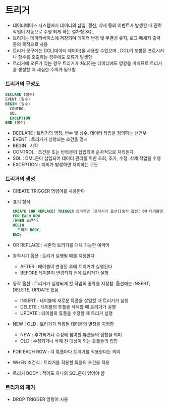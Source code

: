 # 트리거

- 데이터베이스 시스템에서 데이터의 삽입, 갱신, 삭제 등의 이벤트가 발생할 때 관련 작업이 자동으로 수행 되게 하는 절차형 SQL
- 트리거는 데이터베이스에 저장되며 데이터 변경 및 무결성 유지, 로그 메세지 출력 등의 목적으로 사용
- 트리거 문구에는 DCL(데이터 제어어)을 사용할 수없으며 , DCL이 포함된 프로시저나 함수를 호출하는 경우에도 오류가 발생함
- 트리거에 오류가 있는 경우 트리거가 처리하는 데이터에도 영향을 미치므로 트리거를 생성할 때 세심한 주의가 필요함



### 트리거의 구성도

```sql
DECLARE (필수)
EVENT (필수)
BEGIN (필수)
  CONTROL
  SQL
  EXCEPTION
END (필수)
```

- DECLARE : 트리거의 명칭, 변수 및 상수, 데이터 타입을 정의하는 선언부
- EVENT :  트리거가 싱행되는 조건을 명시
- BEGIN : 시작
- CONTROL : 조건문 또는 반복문이 삽입되어 순차적으로 처리된다
- SQL :  DML문이 삽입되어 데이터 관리를 위한 조회, 추가, 수정, 삭제 작업을 수행
- EXCEPTION : 예외가 발생하면 처리하는 구문



### 트리거의 생성

- CREATE TRIGGER 명령어를 사용한다

- 표기 형식

  ```sql
  CREATE [OR REPLACE] TRIGGER 트리거명 [동작시기 옵션][동작 옵션] ON 테이블명 REFERENCING [NEW|OLD] AS 테이블명
  FOR EACH ROW
  [WHEN 조건식]
  BEGIN
  	트리거 BODY;
  END;
  ```

- OR REPLACE : 시존의 트리거를 대체 가능한 예약어

- 동작시기 옵션 : 트리거 실행될 때를 지정한다

  - AFTER : 테이블이 변경된 후에 트리거가 실행된다
  - BEFORE 테이블이 변경되지 전에 트리거가 실행

- 동작 옵션 : 트리거가 실행되게 할 작업의 종류를 지정함. 옵션에는 INSERT, DELETE, UPDATE 있음

  - INSERT :  테이블에 새로운 튜플을 삽입할 때 트리거가 실행
  - DELETE : 테이블의 튜플을 삭제할 때 트리거가 실행
  - UPDATE :  테이블의 튜플을 수정할 때 트리거 실행

- NEW | OLD :  트리거가 적용될 테이블의 별칭을 지정함

  - NEW :  추가되거나 수정에 참여할 튜플들의 집합을 의미
  - OLD :  수정되거나 삭제 전 대상이 되는 튜플들의 집합

- FOR EACH ROW : 각 튜플마다 트리거를 적용한다는 의미

- WHEN 조건식 : 트리거를 적용할 튜플의 조건을 적용

- 트리거 BODY : 적어도 하나의 SQL문이 있어야 함



### 트리거의 제거

- DROP TRIGGER 명령어 사용
